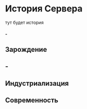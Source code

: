 # История Сервера
тут будет история
#### -

## Зарождение


## -


## Индустриализация


## Современность
